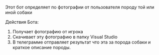 Этот бот определяет по фотографии от пользователя породу той или иной собаки

Действия Бота:
1) Получает фотографию от игрока 
2) Скачивает эту фотографию в папку Visual Studio
3) В телеграмме отправляет результат что эта за порода собаки и краткое описание породы.